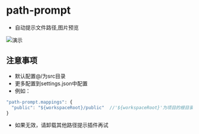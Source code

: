 # path-prompt
- 自动提示文件路径,图片预览

![演示](https://cdn.jsdelivr.net/gh/zxx960/image-hosting@master/演示.gif)
## 注意事项
- 默认配置@/为src目录
- 更多配置到settings.json中配置
- 例如：
```javascript
"path-prompt.mappings": {  
  "public": "${workspaceRoot}/public"  //'${workspaceRoot}'为项目的根目录
}
```
- 如果无效，请卸载其他路径提示插件再试
